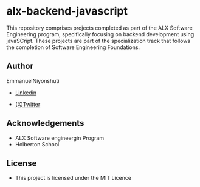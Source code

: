 # alx-backend-javascript

This repository comprises projects completed as part of the ALX Software Engineering program, specifically focusing on backend development using javaSCript. These projects are part of the specialization track that follows the completion of Software Engineering Foundations.

## Author
EmmanuelNiyonshuti

* [Linkedin](https://www.linkedin.com/in/niyonshuti-emmanuel-82877b285/)

* [(X)Twitter](https://x.com/NIYONSH77028058)

## Acknowledgements
* ALX Software engineergin Program
* Holberton School

## License
* This project is licensed under the MIT Licence
